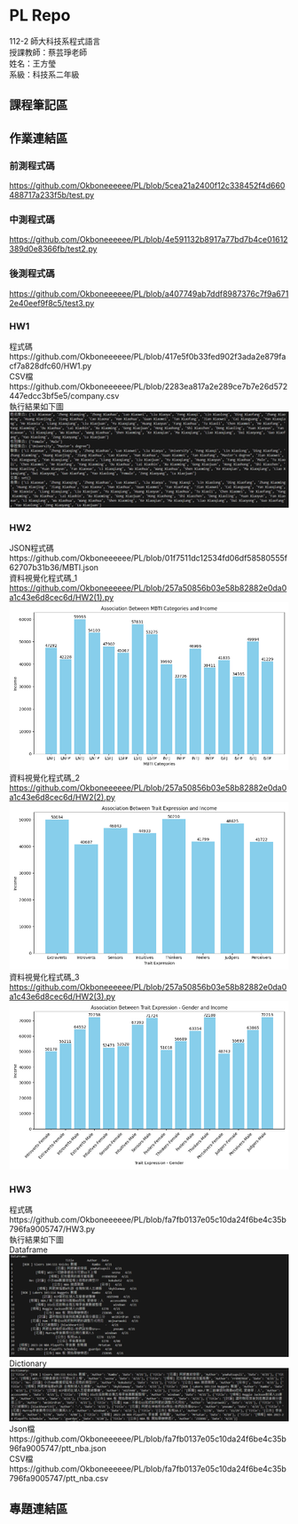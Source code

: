 # PL Repo
112-2 師大科技系程式語言  
授課教師：蔡芸琤老師  
姓名：王方瑩  
系級：科技系二年級  
## 課程筆記區  
## 作業連結區  
### 前測程式碼  
https://github.com/Okboneeeeee/PL/blob/5cea21a2400f12c338452f4d660488717a233f5b/test.py
### 中測程式碼
https://github.com/Okboneeeeee/PL/blob/4e591132b8917a77bd7b4ce01612389d0e8366fb/test2.py
### 後測程式碼
https://github.com/Okboneeeeee/PL/blob/a407749ab7ddf8987376c7f9a6712e40eef9f8c5/test3.py
### HW1 
程式碼https://github.com/Okboneeeeee/PL/blob/417e5f0b33fed902f3ada2e879facf7a828dfc60/HW1.py  
CSV檔https://github.com/Okboneeeeee/PL/blob/2283ea817a2e289ce7b7e26d572447edcc3bf5e5/company.csv  
執行結果如下圖
![執行結果](https://github.com/Okboneeeeee/PL/blob/main/%E5%9F%B7%E8%A1%8C%E7%B5%90%E6%9E%9C(HW1).png?raw=true)
### HW2
JSON程式碼https://github.com/Okboneeeeee/PL/blob/01f7511dc12534fd06df58580555f62707b31b36/MBTI.json   
資料視覺化程式碼_1 https://github.com/Okboneeeeee/PL/blob/257a50856b03e58b82882e0da0a1c43e6d8cec6d/HW2(1).py 
![執行結果](https://github.com/Okboneeeeee/PL/blob/main/HW2(1).png?raw=true)   
資料視覺化程式碼_2 https://github.com/Okboneeeeee/PL/blob/257a50856b03e58b82882e0da0a1c43e6d8cec6d/HW2(2).py
![](https://github.com/Okboneeeeee/PL/blob/main/HW2(2).png?raw=true)   
資料視覺化程式碼_3 https://github.com/Okboneeeeee/PL/blob/257a50856b03e58b82882e0da0a1c43e6d8cec6d/HW2(3).py
![](https://github.com/Okboneeeeee/PL/blob/main/HW2(3).png?raw=true)
### HW3
程式碼https://github.com/Okboneeeeee/PL/blob/fa7fb0137e05c10da24f6be4c35b796fa9005747/HW3.py   
執行結果如下圖   
Dataframe   
![執行結果](https://github.com/Okboneeeeee/PL/blob/main/HW3-1.png?raw=true)   
Dictionary   
![執行結果](https://github.com/Okboneeeeee/PL/blob/main/HW3-2.png?raw=true)   
Json檔https://github.com/Okboneeeeee/PL/blob/fa7fb0137e05c10da24f6be4c35b96fa9005747/ptt_nba.json      
CSV檔https://github.com/Okboneeeeee/PL/blob/fa7fb0137e05c10da24f6be4c35b796fa9005747/ptt_nba.csv   






## 專題連結區  
